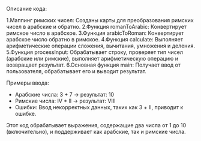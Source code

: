 Описание кода:

1.Маппинг римских чисел: Созданы карты для преобразования римских чисел в арабские и обратно.
2.Функция romanToArabic: Конвертирует римское число в арабское.
3.Функция arabicToRoman: Конвертирует арабское число обратно в римское.
4.Функция calculate: Выполняет арифметические операции сложения, вычитания, умножения и деления.
5.Функция processInput: Обрабатывает строку, проверяет тип чисел (арабские или римские), выполняет арифметическую операцию и возвращает результат.
6.Основная функция main: Получает ввод от пользователя, обрабатывает его и выводит результат.

Примеры ввода:
- Арабские числа: 3 + 7 → результат: 10
- Римские числа: IV * II → результат: VIII
- Ошибки: Ввод некорректных данных, таких как 3 + II, приводит к ошибке.
  
Этот код обрабатывает выражения, содержащие два числа от 1 до 10 (включительно), и поддерживает как арабские, так и римские числа.
